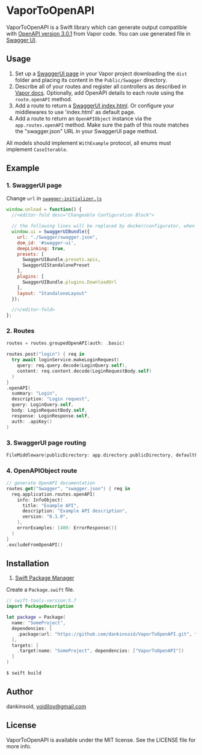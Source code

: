# VaporToOpenAPI

VaporToOpenAPI is a Swift library which can generate output compatible with [OpenAPI version 3.0.1](https://github.com/OAI/OpenAPI-Specification/blob/master/versions/3.0.1.md) from Vapor code. You can use generated file in [Swagger UI](https://swagger.io/swagger-ui/).

## Usage
1. Set up a [SwaggerUI page](https://github.com/swagger-api/swagger-ui) in your Vapor project downloading the `dist` folder and placing its content in the `Public/Swagger` directory.
2. Describe all of your routes and register all controllers as described in [Vapor docs](https://docs.vapor.codes/basics/routing). Optionally, add OpenAPI details to each route using the `route.openAPI` method.
3. Add a route to return a [SwaggerUI index.html](https://github.com/swagger-api/swagger-ui/blob/master/dist/index.html). Or configure your middlewares to use 'index.html' as default page.
4. Add a route to return an `OpenAPIObject` instance via the `app.routes.openAPI` method. Make sure the path of this route matches the "swagger.json" URL in your SwaggerUI page method.

All models should implement `WithExample` protocol, all enums must implement `CaseIterable`.
## Example
### 1. SwaggerUI page
Change `url` in [`swagger-initializer.js`](https://github.com/swagger-api/swagger-ui/blob/master/dist/swagger-initializer.js)
```js
window.onload = function() {
  //<editor-fold desc="Changeable Configuration Block">

  // the following lines will be replaced by docker/configurator, when it runs in a docker-container
  window.ui = SwaggerUIBundle({
    url: "./Swagger/swagger.json",
    dom_id: '#swagger-ui',
    deepLinking: true,
    presets: [
      SwaggerUIBundle.presets.apis,
      SwaggerUIStandalonePreset
    ],
    plugins: [
      SwaggerUIBundle.plugins.DownloadUrl
    ],
    layout: "StandaloneLayout"
  });

  //</editor-fold>
};
```
### 2. Routes
```swift
routes = routes.groupedOpenAPI(auth: .basic)

routes.post("login") { req in
  try await loginService.makeLoginRequest(
    query: req.query.decode(LoginQuery.self),
    content: req.content.decode(LoginRequestBody.self)
  )
}
.openAPI(
  summary: "Login",
  description: "Login request",
  query: LoginQuery.self,
  body: LoginRequestBody.self,
  response: LoginResponse.self,
  auth: .apiKey()
)
```
### 3. SwaggerUI page routing
```swift
FileMiddleware(publicDirectory: app.directory.publicDirectory, defaultFile: "index.html")
```
### 4. OpenAPIObject route
```swift
// generate OpenAPI documentation
routes.get("Swagger", "swagger.json") { req in
  req.application.routes.openAPI(
    info: InfoObject(
      title: "Example API",
      description: "Example API description",
      version: "0.1.0",
    ),
    errorExamples: [400: ErrorResponse()]
  )
}
.excludeFromOpenAPI()
```

## Installation
1. [Swift Package Manager](https://github.com/apple/swift-package-manager)

Create a `Package.swift` file.
```swift
// swift-tools-version:5.7
import PackageDescription

let package = Package(
  name: "SomeProject",
  dependencies: [
    .package(url: "https://github.com/dankinsoid/VaporToOpenAPI.git", from: "1.15.0")
  ],
  targets: [
    .target(name: "SomeProject", dependencies: ["VaporToOpenAPI"])
  ]
)
```
```ruby
$ swift build
```

## Author

dankinsoid, voidilov@gmail.com

## License

VaporToOpenAPI is available under the MIT license. See the LICENSE file for more info.

